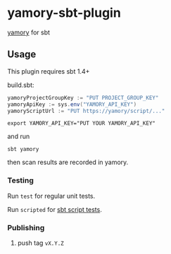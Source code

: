 # yamory-sbt-plugin

[yamory](https://yamory.io/) for sbt

## Usage

This plugin requires sbt 1.4+

build.sbt:

```sbt
yamoryProjectGroupKey := "PUT PROJECT_GROUP_KEY"
yamoryApiKey := sys.env("YAMORY_API_KEY")
yamoryScriptUrl := "PUT https://yamory/script/..."
```

```.envrc:shell
export YAMORY_API_KEY="PUT YOUR YAMORY_API_KEY"
```

and run

```shell
sbt yamory
```

then scan results are recorded in yamory.

### Testing

Run `test` for regular unit tests.

Run `scripted` for [sbt script tests](http://www.scala-sbt.org/1.x/docs/Testing-sbt-plugins.html).

### Publishing

1. push tag `vX.Y.Z`
